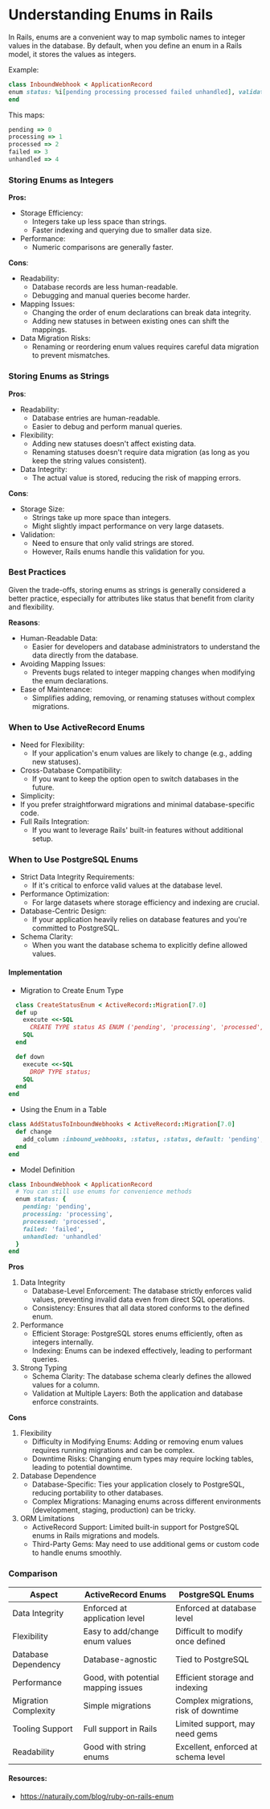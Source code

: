 # Understanding Enums in Rails
In Rails, enums are a convenient way to map symbolic names to integer values in the database. By default, when you define an enum in a Rails model, it stores the values as integers.

Example:

```ruby
class InboundWebhook < ApplicationRecord
enum status: %i[pending processing processed failed unhandled], validate: true
end
```
This maps:

```ruby
pending => 0
processing => 1
processed => 2
failed => 3
unhandled => 4
```

### Storing Enums as Integers
**Pros:**
- Storage Efficiency:
  - Integers take up less space than strings.
  - Faster indexing and querying due to smaller data size.
- Performance:
  - Numeric comparisons are generally faster.
  
**Cons**:
- Readability:
  - Database records are less human-readable.
  - Debugging and manual queries become harder.
- Mapping Issues:
  - Changing the order of enum declarations can break data integrity.
  - Adding new statuses in between existing ones can shift the mappings.
- Data Migration Risks:
  - Renaming or reordering enum values requires careful data migration to prevent mismatches.
  
### Storing Enums as Strings
**Pros**:
- Readability:
  - Database entries are human-readable. 
  - Easier to debug and perform manual queries.
- Flexibility:
  - Adding new statuses doesn't affect existing data. 
  - Renaming statuses doesn't require data migration (as long as you keep the string values consistent).
- Data Integrity:
  - The actual value is stored, reducing the risk of mapping errors.
  
**Cons**:
- Storage Size:
  - Strings take up more space than integers.
  - Might slightly impact performance on very large datasets.
- Validation:
  - Need to ensure that only valid strings are stored.
  - However, Rails enums handle this validation for you.
  
### Best Practices
Given the trade-offs, storing enums as strings is generally considered a better practice, especially for attributes like status that benefit from clarity and flexibility.

**Reasons**:
- Human-Readable Data:
  - Easier for developers and database administrators to understand the data directly from the database.
- Avoiding Mapping Issues:
  - Prevents bugs related to integer mapping changes when modifying the enum declarations.
- Ease of Maintenance:
  - Simplifies adding, removing, or renaming statuses without complex migrations.

### When to Use ActiveRecord Enums
- Need for Flexibility: 
  - If your application's enum values are likely to change (e.g., adding new statuses). 
- Cross-Database Compatibility: 
  - If you want to keep the option open to switch databases in the future.
- Simplicity: 
- If you prefer straightforward migrations and minimal database-specific code.
- Full Rails Integration: 
  - If you want to leverage Rails' built-in features without additional setup.

### When to Use PostgreSQL Enums
- Strict Data Integrity Requirements: 
  - If it's critical to enforce valid values at the database level.
- Performance Optimization: 
  - For large datasets where storage efficiency and indexing are crucial.
- Database-Centric Design: 
  - If your application heavily relies on database features and you're committed to PostgreSQL.
- Schema Clarity: 
  - When you want the database schema to explicitly define allowed values.

#### Implementation
- Migration to Create Enum Type

```ruby
  class CreateStatusEnum < ActiveRecord::Migration[7.0]
  def up
    execute <<-SQL
      CREATE TYPE status AS ENUM ('pending', 'processing', 'processed', 'failed', 'unhandled');
    SQL
  end

  def down
    execute <<-SQL
      DROP TYPE status;
    SQL
  end
end
```

- Using the Enum in a Table

```ruby
class AddStatusToInboundWebhooks < ActiveRecord::Migration[7.0]
  def change
    add_column :inbound_webhooks, :status, :status, default: 'pending', null: false
  end
end
```
- Model Definition

```ruby
class InboundWebhook < ApplicationRecord
  # You can still use enums for convenience methods
  enum status: {
    pending: 'pending',
    processing: 'processing',
    processed: 'processed',
    failed: 'failed',
    unhandled: 'unhandled'
  }
end
```

**Pros**
1. Data Integrity
   - Database-Level Enforcement: The database strictly enforces valid values, preventing invalid data even from direct SQL operations. 
   - Consistency: Ensures that all data stored conforms to the defined enum.
2. Performance
   - Efficient Storage: PostgreSQL stores enums efficiently, often as integers internally.
   - Indexing: Enums can be indexed effectively, leading to performant queries.
3. Strong Typing
   - Schema Clarity: The database schema clearly defines the allowed values for a column.
   - Validation at Multiple Layers: Both the application and database enforce constraints.

**Cons**
1. Flexibility
   - Difficulty in Modifying Enums: Adding or removing enum values requires running migrations and can be complex.
   - Downtime Risks: Changing enum types may require locking tables, leading to potential downtime.
2. Database Dependence
   - Database-Specific: Ties your application closely to PostgreSQL, reducing portability to other databases.
   - Complex Migrations: Managing enums across different environments (development, staging, production) can be tricky.
3. ORM Limitations
   - ActiveRecord Support: Limited built-in support for PostgreSQL enums in Rails migrations and models.
   - Third-Party Gems: May need to use additional gems or custom code to handle enums smoothly.

### Comparison
| Aspect               | ActiveRecord Enums                  | PostgreSQL Enums                      |
|----------------------|-------------------------------------|---------------------------------------|
| Data Integrity       | Enforced at application level       | Enforced at database level            |
| Flexibility          | Easy to add/change enum values      | Difficult to modify once defined      |
| Database Dependency  | Database-agnostic                   | Tied to PostgreSQL                    |
| Performance          | Good, with potential mapping issues | Efficient storage and indexing        |
| Migration Complexity | Simple migrations                   | Complex migrations, risk of downtime  |
| Tooling Support      | Full support in Rails               | Limited support, may need gems        |
| Readability          | Good with string enums              | Excellent, enforced at schema level   |

#### Resources: 
- https://naturaily.com/blog/ruby-on-rails-enum
